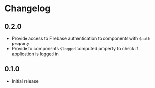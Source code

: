 # Changelog

## 0.2.0

* Provide access to Firebase authentication to components with `$auth` property
* Provide to components `$logged` computed property to check if application is logged in

## 0.1.0

* Initial release